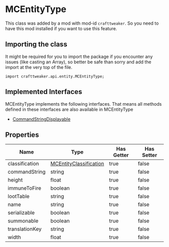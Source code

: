 # MCEntityType

This class was added by a mod with mod-id `crafttweaker`. So you need to have this mod installed if you want to use this feature.

## Importing the class

It might be required for you to import the package if you encounter any issues (like casting an Array), so better be safe than sorry and add the import at the very top of the file.
```zenscript
import crafttweaker.api.entity.MCEntityType;
```


## Implemented Interfaces
MCEntityType implements the following interfaces. That means all methods defined in these interfaces are also available in MCEntityType

- [CommandStringDisplayable](/vanilla/api/brackets/CommandStringDisplayable)
## Properties

| Name | Type | Has Getter | Has Setter |
|------|------|------------|------------|
| classification | [MCEntityClassification](/vanilla/api/entity/MCEntityClassification) | true | false |
| commandString | string | true | false |
| height | float | true | false |
| immuneToFire | boolean | true | false |
| lootTable | string | true | false |
| name | string | true | false |
| serializable | boolean | true | false |
| summonable | boolean | true | false |
| translationKey | string | true | false |
| width | float | true | false |


